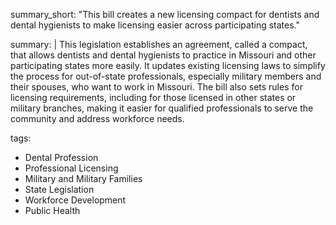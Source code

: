 summary_short: "This bill creates a new licensing compact for dentists and dental hygienists to make licensing easier across participating states."

summary: |
  This legislation establishes an agreement, called a compact, that allows dentists and dental hygienists to practice in Missouri and other participating states more easily. It updates existing licensing laws to simplify the process for out-of-state professionals, especially military members and their spouses, who want to work in Missouri. The bill also sets rules for licensing requirements, including for those licensed in other states or military branches, making it easier for qualified professionals to serve the community and address workforce needs.

tags:
  - Dental Profession
  - Professional Licensing
  - Military and Military Families
  - State Legislation
  - Workforce Development
  - Public Health
